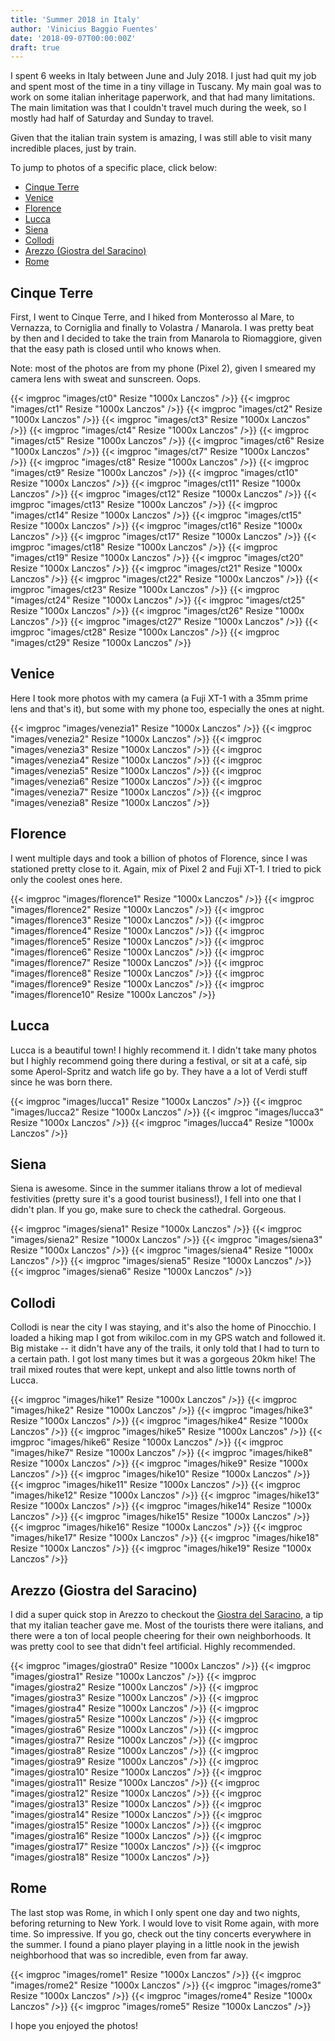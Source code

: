 ```yaml
---
title: 'Summer 2018 in Italy'
author: 'Vinicius Baggio Fuentes'
date: '2018-09-07T00:00:00Z'
draft: true
---
```


I spent 6 weeks in Italy between June and July 2018. I just had quit my job and spent most of the time in a tiny village in Tuscany. My main goal was to work on some italian inheritage paperwork, and that had many limitations. The main limitation was that I couldn't travel much during the week, so I mostly had half of Saturday and Sunday to travel.

Given that the italian train system is amazing, I was still able to visit many incredible places, just by train.

To jump to photos of a specific place, click below:

- [Cinque Terre](#cinque-terre)
- [Venice](#venice)
- [Florence](#florence)
- [Lucca](#lucca)
- [Siena](#siena)
- [Collodi](#collodi)
- [Arezzo (Giostra del Saracino)](#arezzo-giostra-del-saracino)
- [Rome](#rome)

## Cinque Terre

First, I went to Cinque Terre, and I hiked from Monterosso al Mare, to Vernazza, to Corniglia and finally to Volastra / Manarola. I was pretty beat by then and I decided to take the train from Manarola to Riomaggiore, given that the easy path is closed until who knows when.

Note: most of the photos are from my phone (Pixel 2), given I smeared my camera lens with sweat and sunscreen. Oops.

{{< imgproc "images/ct0" Resize "1000x Lanczos" />}}
{{< imgproc "images/ct1" Resize "1000x Lanczos" />}}
{{< imgproc "images/ct2" Resize "1000x Lanczos" />}}
{{< imgproc "images/ct3" Resize "1000x Lanczos" />}}
{{< imgproc "images/ct4" Resize "1000x Lanczos" />}}
{{< imgproc "images/ct5" Resize "1000x Lanczos" />}}
{{< imgproc "images/ct6" Resize "1000x Lanczos" />}}
{{< imgproc "images/ct7" Resize "1000x Lanczos" />}}
{{< imgproc "images/ct8" Resize "1000x Lanczos" />}}
{{< imgproc "images/ct9" Resize "1000x Lanczos" />}}
{{< imgproc "images/ct10" Resize "1000x Lanczos" />}}
{{< imgproc "images/ct11" Resize "1000x Lanczos" />}}
{{< imgproc "images/ct12" Resize "1000x Lanczos" />}}
{{< imgproc "images/ct13" Resize "1000x Lanczos" />}}
{{< imgproc "images/ct14" Resize "1000x Lanczos" />}}
{{< imgproc "images/ct15" Resize "1000x Lanczos" />}}
{{< imgproc "images/ct16" Resize "1000x Lanczos" />}}
{{< imgproc "images/ct17" Resize "1000x Lanczos" />}}
{{< imgproc "images/ct18" Resize "1000x Lanczos" />}}
{{< imgproc "images/ct19" Resize "1000x Lanczos" />}}
{{< imgproc "images/ct20" Resize "1000x Lanczos" />}}
{{< imgproc "images/ct21" Resize "1000x Lanczos" />}}
{{< imgproc "images/ct22" Resize "1000x Lanczos" />}}
{{< imgproc "images/ct23" Resize "1000x Lanczos" />}}
{{< imgproc "images/ct24" Resize "1000x Lanczos" />}}
{{< imgproc "images/ct25" Resize "1000x Lanczos" />}}
{{< imgproc "images/ct26" Resize "1000x Lanczos" />}}
{{< imgproc "images/ct27" Resize "1000x Lanczos" />}}
{{< imgproc "images/ct28" Resize "1000x Lanczos" />}}
{{< imgproc "images/ct29" Resize "1000x Lanczos" />}}

## Venice

Here I took more photos with my camera (a Fuji XT-1 with a 35mm prime lens and that's it), but some with my phone too, especially the ones at night.

{{< imgproc "images/venezia1" Resize "1000x Lanczos" />}}
{{< imgproc "images/venezia2" Resize "1000x Lanczos" />}}
{{< imgproc "images/venezia3" Resize "1000x Lanczos" />}}
{{< imgproc "images/venezia4" Resize "1000x Lanczos" />}}
{{< imgproc "images/venezia5" Resize "1000x Lanczos" />}}
{{< imgproc "images/venezia6" Resize "1000x Lanczos" />}}
{{< imgproc "images/venezia7" Resize "1000x Lanczos" />}}
{{< imgproc "images/venezia8" Resize "1000x Lanczos" />}}

## Florence

I went multiple days and took a billion of photos of Florence, since I was stationed pretty close to it. Again, mix of Pixel 2 and Fuji XT-1. I tried to pick only the coolest ones here.

{{< imgproc "images/florence1" Resize "1000x Lanczos" />}}
{{< imgproc "images/florence2" Resize "1000x Lanczos" />}}
{{< imgproc "images/florence3" Resize "1000x Lanczos" />}}
{{< imgproc "images/florence4" Resize "1000x Lanczos" />}}
{{< imgproc "images/florence5" Resize "1000x Lanczos" />}}
{{< imgproc "images/florence6" Resize "1000x Lanczos" />}}
{{< imgproc "images/florence7" Resize "1000x Lanczos" />}}
{{< imgproc "images/florence8" Resize "1000x Lanczos" />}}
{{< imgproc "images/florence9" Resize "1000x Lanczos" />}}
{{< imgproc "images/florence10" Resize "1000x Lanczos" />}}

## Lucca

Lucca is a beautiful town! I highly recommend it. I didn't take many photos but I highly recommend going there during a festival, or sit at a café, sip some Aperol-Spritz and watch life go by. They have a a lot of Verdi stuff since he was born there.

{{< imgproc "images/lucca1" Resize "1000x Lanczos" />}}
{{< imgproc "images/lucca2" Resize "1000x Lanczos" />}}
{{< imgproc "images/lucca3" Resize "1000x Lanczos" />}}
{{< imgproc "images/lucca4" Resize "1000x Lanczos" />}}

## Siena

Siena is awesome. Since in the summer italians throw a lot of medieval festivities (pretty sure it's a good tourist business!), I fell into one that I didn't plan. If you go, make sure to check the cathedral. Gorgeous.

{{< imgproc "images/siena1" Resize "1000x Lanczos" />}}
{{< imgproc "images/siena2" Resize "1000x Lanczos" />}}
{{< imgproc "images/siena3" Resize "1000x Lanczos" />}}
{{< imgproc "images/siena4" Resize "1000x Lanczos" />}}
{{< imgproc "images/siena5" Resize "1000x Lanczos" />}}
{{< imgproc "images/siena6" Resize "1000x Lanczos" />}}

## Collodi

Collodi is near the city I was staying, and it's also the home of Pinocchio. I loaded a hiking map I got from wikiloc.com in my GPS watch and followed it. Big mistake -- it didn't have any of the trails, it only told that I had to turn to a certain path. I got lost many times but it was a gorgeous 20km hike! The trail mixed routes that were kept, unkept and also little towns north of Lucca.

{{< imgproc "images/hike1" Resize "1000x Lanczos" />}}
{{< imgproc "images/hike2" Resize "1000x Lanczos" />}}
{{< imgproc "images/hike3" Resize "1000x Lanczos" />}}
{{< imgproc "images/hike4" Resize "1000x Lanczos" />}}
{{< imgproc "images/hike5" Resize "1000x Lanczos" />}}
{{< imgproc "images/hike6" Resize "1000x Lanczos" />}}
{{< imgproc "images/hike7" Resize "1000x Lanczos" />}}
{{< imgproc "images/hike8" Resize "1000x Lanczos" />}}
{{< imgproc "images/hike9" Resize "1000x Lanczos" />}}
{{< imgproc "images/hike10" Resize "1000x Lanczos" />}}
{{< imgproc "images/hike11" Resize "1000x Lanczos" />}}
{{< imgproc "images/hike12" Resize "1000x Lanczos" />}}
{{< imgproc "images/hike13" Resize "1000x Lanczos" />}}
{{< imgproc "images/hike14" Resize "1000x Lanczos" />}}
{{< imgproc "images/hike15" Resize "1000x Lanczos" />}}
{{< imgproc "images/hike16" Resize "1000x Lanczos" />}}
{{< imgproc "images/hike17" Resize "1000x Lanczos" />}}
{{< imgproc "images/hike18" Resize "1000x Lanczos" />}}
{{< imgproc "images/hike19" Resize "1000x Lanczos" />}}

## Arezzo (Giostra del Saracino)

I did a super quick stop in Arezzo to checkout the [Giostra del Saracino](http://giostradelsaracinoarezzo.it/en/), a tip that my italian teacher gave me. Most of the tourists there were italians, and there were a ton of local people cheering for their own neighborhoods. It was pretty cool to see that didn't feel artificial. Highly recommended.

{{< imgproc "images/giostra0" Resize "1000x Lanczos" />}}
{{< imgproc "images/giostra1" Resize "1000x Lanczos" />}}
{{< imgproc "images/giostra2" Resize "1000x Lanczos" />}}
{{< imgproc "images/giostra3" Resize "1000x Lanczos" />}}
{{< imgproc "images/giostra4" Resize "1000x Lanczos" />}}
{{< imgproc "images/giostra5" Resize "1000x Lanczos" />}}
{{< imgproc "images/giostra6" Resize "1000x Lanczos" />}}
{{< imgproc "images/giostra7" Resize "1000x Lanczos" />}}
{{< imgproc "images/giostra8" Resize "1000x Lanczos" />}}
{{< imgproc "images/giostra9" Resize "1000x Lanczos" />}}
{{< imgproc "images/giostra10" Resize "1000x Lanczos" />}}
{{< imgproc "images/giostra11" Resize "1000x Lanczos" />}}
{{< imgproc "images/giostra12" Resize "1000x Lanczos" />}}
{{< imgproc "images/giostra13" Resize "1000x Lanczos" />}}
{{< imgproc "images/giostra14" Resize "1000x Lanczos" />}}
{{< imgproc "images/giostra15" Resize "1000x Lanczos" />}}
{{< imgproc "images/giostra16" Resize "1000x Lanczos" />}}
{{< imgproc "images/giostra17" Resize "1000x Lanczos" />}}
{{< imgproc "images/giostra18" Resize "1000x Lanczos" />}}

## Rome

The last stop was Rome, in which I only spent one day and two nights, beforing returning to New York. I would love to visit Rome again, with more time. So impressive. If you go, check out the tiny concerts everywhere in the summer. I found a piano player playing in a little nook in the jewish neighborhood that was so incredible, even from far away.

{{< imgproc "images/rome1" Resize "1000x Lanczos" />}}
{{< imgproc "images/rome2" Resize "1000x Lanczos" />}}
{{< imgproc "images/rome3" Resize "1000x Lanczos" />}}
{{< imgproc "images/rome4" Resize "1000x Lanczos" />}}
{{< imgproc "images/rome5" Resize "1000x Lanczos" />}}

I hope you enjoyed the photos!
